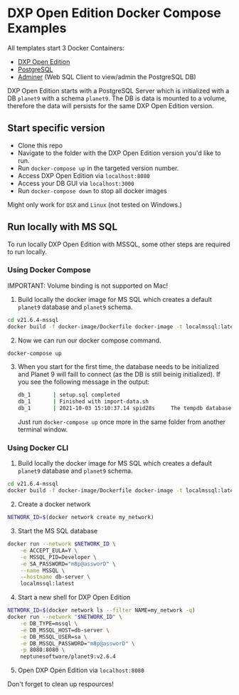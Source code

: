 # DXP Open Edition Docker Compose Examples

All templates start 3 Docker Containers:
* [DXP Open Edition](https://community.neptune-software.com/documentation/planet9)
* [PostgreSQL](https://www.postgresql.org/)
* [Adminer](https://www.adminer.org/) (Web SQL Client to view/admin the PostgreSQL DB)

DXP Open Edition starts with a PostgreSQL Server which is initialized with 
a DB `planet9` with a schema `planet9`. The DB is data is mounted to a volume,
therefore the data will persists for the same DXP Open Edition version.

## Start specific version

* Clone this repo
* Navigate to the folder with the DXP Open Edition version you'd like to run.
* Run `docker-compose up` in the targeted version number.
* Access DXP Open Edition via `localhost:8080`
* Access your DB GUI via `localhost:3000`
* Run `docker-compose down` to stop all docker images

Might only work for `OSX` and `Linux` (not tested on Windows.)

## Run locally with MS SQL

To run locally DXP Open Edition with MSSQL, some other steps are required to run locally.

### Using Docker Compose

IMPORTANT: Volume binding is not supported on Mac!

1. Build locally the docker image for MS SQL which creates a default `planet9` database and `planet9` schema.
```sh
cd v21.6.4-mssql
docker build -f docker-image/Dockerfile docker-image -t localmssql:latest --no-cache 
```
2. Now we can run our docker compose command.
```sh
docker-compose up
```

3. When you start for the first time, the database needs to be initialized and Planet 9 will faill to connect (as the DB is still beinig initialized). If you see the following message in the output:
    ```sh
    db_1       | setup.sql completed
    db_1       | Finished with import-data.sh
    db_1       | 2021-10-03 15:10:37.14 spid28s     The tempdb database has 4 data file(s).
    ```
    Just run `docker-compose up` once more in the same folder from another terminal window.

### Using Docker CLI

1. Build locally the docker image for MS SQL which creates a default `planet9` database and `planet9` schema.
```sh
cd v21.6.4-mssql
docker build -f docker-image/Dockerfile docker-image -t localmssql:latest --no-cache 
```
2. Create a docker network
```sh
NETWORK_ID=$(docker network create my_network)
```
3. Start the MS SQL database
```sh
docker run --network $NETWORK_ID \
    -e ACCEPT_EULA=Y \
    -e MSSQL_PID=Developer \
    -e SA_PASSWORD="m8p@assworD" \
    --name MSSQL \
    --hostname db-server \
    localmssql:latest
```
4. Start a new shell for DXP Open Edition
```sh
NETWORK_ID=$(docker network ls --filter NAME=my_network -q)
docker run --network "$NETWORK_ID" \
    -e DB_TYPE=mssql \
    -e DB_MSSQL_HOST=db-server \
    -e DB_MSSQL_USER=sa \
    -e DB_MSSQL_PASSWORD="m8p@assworD" \
    -p 8080:8080 \
    neptunesoftware/planet9:v2.6.4
```
5. Open DXP Open Edition via `localhost:8080`

Don't forget to clean up respources!